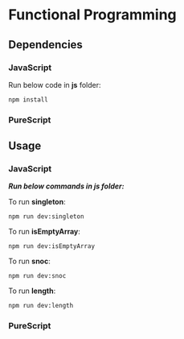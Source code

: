 # Functional Programming

## Dependencies

### JavaScript

Run below code in **js** folder:
```
npm install
```

### PureScript

## Usage

### JavaScript

***Run below commands in js folder:***

To run **singleton**: 
```
npm run dev:singleton
```

To run **isEmptyArray**: 
```
npm run dev:isEmptyArray
```


To run **snoc**: 
```
npm run dev:snoc
```


To run **length**: 
```
npm run dev:length
```

### PureScript
